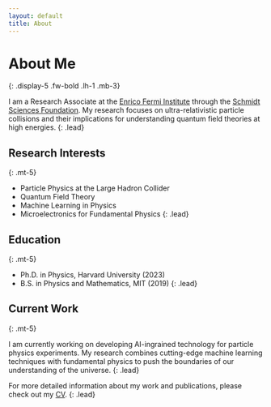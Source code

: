 ```yaml
---
layout: default
title: About
---
```


# About Me
{: .display-5 .fw-bold .lh-1 .mb-3}

I am a Research Associate at the [Enrico Fermi Institute](https://efi.uchicago.edu) through the [Schmidt Sciences Foundation](https://aiscience.uchicago.edu/fellows). My research focuses on ultra-relativistic particle collisions and their implications for understanding quantum field theories at high energies.
{: .lead}

## Research Interests
{: .mt-5}

- Particle Physics at the Large Hadron Collider
- Quantum Field Theory
- Machine Learning in Physics
- Microelectronics for Fundamental Physics
{: .lead}

## Education
{: .mt-5}

- Ph.D. in Physics, Harvard University (2023)
- B.S. in Physics and Mathematics, MIT (2019)
{: .lead}

## Current Work
{: .mt-5}

I am currently working on developing AI-ingrained technology for particle physics experiments. My research combines cutting-edge machine learning techniques with fundamental physics to push the boundaries of our understanding of the universe.
{: .lead}

For more detailed information about my work and publications, please check out my [CV](/cv).
{: .lead} 